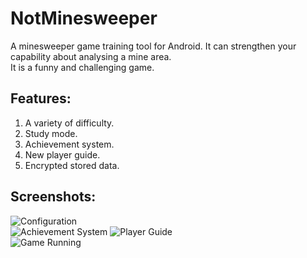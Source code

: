 NotMinesweeper
==============

A minesweeper game training tool for Android. It can strengthen your capability about analysing a mine area.  
It is a funny and challenging game.

## Features:
1. A variety of difficulty.
2. Study mode.
3. Achievement system.
4. New player guide.
5. Encrypted stored data.

## Screenshots:  
![Configuration](http://g.hiphotos.bdimg.com/album/s%3D1100%3Bq%3D90/sign=f0b34527d3160924d825a61ae4370e8b/3b87e950352ac65c56764402f8f2b21193138a4b.jpg)  
![Achievement System](http://e.hiphotos.bdimg.com/album/s%3D1100%3Bq%3D90/sign=fc9dd48fc0fdfc03e178e7b9e40fbce5/eaf81a4c510fd9f9e34b7718262dd42a2834a466.jpg) 
![Player Guide](http://f.hiphotos.bdimg.com/album/s%3D1100%3Bq%3D90/sign=9ddbc602ae4bd11300cdb3336a9f9f7e/a044ad345982b2b785ec1bb532adcbef76099b4b.jpg)  
![Game Running](http://e.hiphotos.bdimg.com/album/s%3D1100%3Bq%3D90/sign=c5aa2e9ab5fd5266a32b38159b28ac5a/b7003af33a87e950714bd11d13385343fbf2b466.jpg)